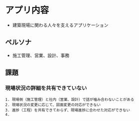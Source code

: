 # アプリ内容
- 建築現場に関わる人々を支えるアプリケーション

## ペルソナ
- 施工管理、営業、設計、事務

## 課題
### 現場状況の詳細を共有できていない
    1. 現場側（施工管理）と社内（営業、設計）で話が噛み合わないことがある
    2. 現場状況の変更に応じて、図面変更の対応ができない
    3. 進捗（工程）を共有できておらず、現場進捗に合わせた対応ができない
    4. 